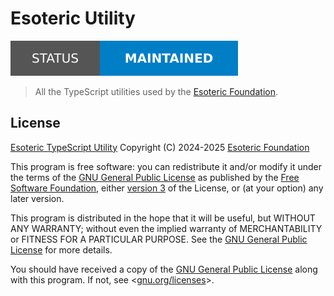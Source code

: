 # Esoteric Utility

[![Project Status: Maintained](./assets/images/badges/status.svg)](./)

> All the TypeScript utilities used by the [Esoteric Foundation](https://github.com/EsotericFoundation).

## License

[Esoteric TypeScript Utility](https://github.com/EsotericFoundation/utility.ts) Copyright (C) 2024-2025 [Esoteric Foundation](https://esoteric.foundation)

This program is free software: you can redistribute it and/or modify it under the terms of the [GNU General Public License](./LICENSE) as published by the [Free Software Foundation](https://www.fsf.org/), either [version 3](./LICENSE) of the License, or (at your option) any later version.

This program is distributed in the hope that it will be useful, but WITHOUT ANY WARRANTY; without even the implied warranty of MERCHANTABILITY or FITNESS FOR A PARTICULAR PURPOSE. See the [GNU General Public License](./LICENSE) for more details.

You should have received a copy of the [GNU General Public License](./LICENSE) along with this program. If not, see <[gnu.org/licenses](https://www.gnu.org/licenses/)>.
